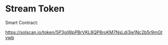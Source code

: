 # Stream Token

Smart Contract:

https://solscan.io/token/5P3giWpPBrVKL8QP8roKM7NsLdi3ie1Nc2b5r9mGtvwb
